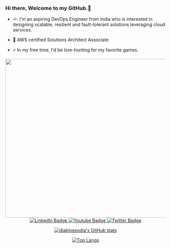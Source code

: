 ### Hi there, Welcome to my GitHub.👋

- ♾️: I’m an aspiring DevOps Engineer from India who is interested in designing scalable, resilient and fault-tolerant solutions leveraging cloud services.

- :seedling: AWS certified Solutions Architect Associate

- :zap: In my free time, I'd be lore-hunting for my favorite games.


<div id="header" align="center">
  <img src="https://media.giphy.com/media/v1.Y2lkPTc5MGI3NjExcDc2eGNxcWxuMnh1ZmV1cXY0NTk3am9vcWtoYnp4dXFodXlsYWQ4MiZlcD12MV9pbnRlcm5hbF9naWZfYnlfaWQmY3Q9Zw/eg7s3pu8FZjL3GINg6/giphy.gif" height="500" width="700"/>
  
<div id="badges">
  <a href=https://www.linkedin.com/in/dhyan-prasad-060-/">
    <img src="https://img.shields.io/badge/LinkedIn-blue?style=for-the-badge&logo=linkedin&logoColor=white" alt="LinkedIn Badge"/>
  </a>
  <a href="https://www.youtube.com/@cross_vision352">
    <img src="https://img.shields.io/badge/YouTube-red?style=for-the-badge&logo=youtube&logoColor=white" alt="Youtube Badge"/>
  </a>
  <a href="https://twitter.com/DiabloExodia">
    <img src="https://img.shields.io/badge/Twitter-blue?style=for-the-badge&logo=twitter&logoColor=white" alt="Twitter Badge"/>
    <br>
<img src="https://komarev.com/ghpvc/?username=diabloexodia&style=flat-square&color=blue" alt=""/>
</div>

[![diabloexodia's GitHub stats](https://github-readme-stats.vercel.app/api?username=diabloexodia&show_icons=true&theme=tokyonight)](https://github.com/anuraghazra/github-readme-stats)

[![Top Langs](https://github-readme-stats.vercel.app/api/top-langs/?username=diabloexodia&layout=pie)](https://github.com/anuraghazra/github-readme-stats)
</div>
<!--
**diabloexodia/diabloexodia** is a ✨ _special_ ✨ repository because its `README.md` (this file) appears on your GitHub profile.

Here are some ideas to get you started:

- 🔭 I’m currently working on ...
- 🌱 I’m currently learning ...
- 👯 I’m looking to collaborate on ...
- 🤔 I’m looking for help with ...
- 💬 Ask me about ...
- 📫 How to reach me: ...
- 😄 Pronouns: ...
- ⚡ Fun fact: ...
-->
